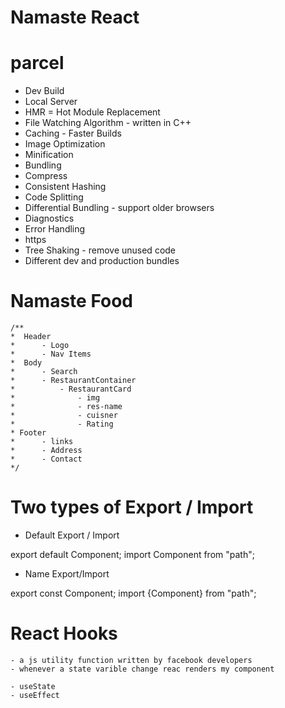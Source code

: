 # Namaste React 


# parcel
 - Dev Build
 - Local Server
 - HMR = Hot Module Replacement
 - File Watching Algorithm - written in C++
 - Caching - Faster Builds
 - Image Optimization
 - Minification
 - Bundling
 - Compress
 - Consistent Hashing
 - Code Splitting
 - Differential Bundling - support older browsers
 - Diagnostics
 - Error Handling
 - https
 - Tree Shaking - remove unused code
 - Different dev and production bundles

# Namaste Food

    /**
    *  Header
    *      - Logo
    *      - Nav Items
    *  Body
    *      - Search
    *      - RestaurantContainer
    *          - RestaurantCard
    *              - img
    *              - res-name
    *              - cuisner
    *              - Rating 
    * Footer
    *      - links
    *      - Address
    *      - Contact
    */


# Two types of Export / Import

- Default Export / Import

export default Component;
import Component from "path";

- Name Export/Import

export const Component;
import {Component} from "path";


# React Hooks
    - a js utility function written by facebook developers
    - whenever a state varible change reac renders my component

    - useState
    - useEffect